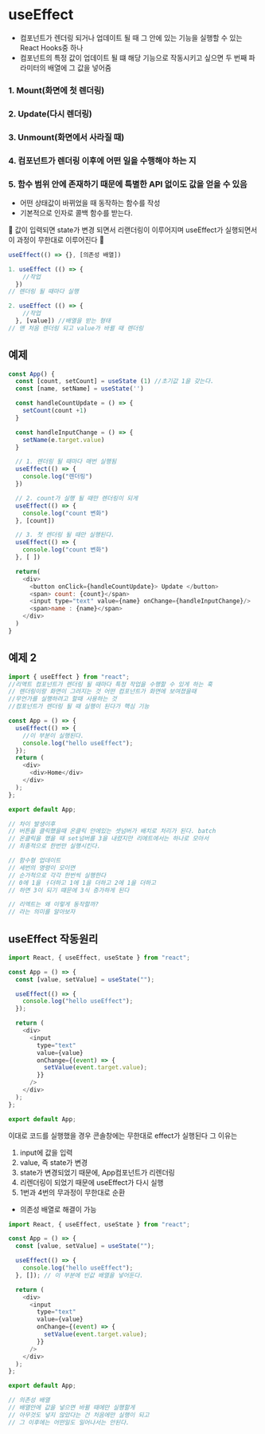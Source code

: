# useEffect

- 컴포넌트가 렌더링 되거나 업데이트 될 때 그 안에 있는 기능을 실행할 수 있는 React Hooks중 하나
- 컴포넌트의 특정 값이 업데이트 될 떄 해당 기능으로 작동시키고 싶으면 두 번째 파라미터의 배열에 그 값을 넣어줌

### 1. Mount(화면에 첫 렌더링)

### 2. Update(다시 렌더링)

### 3. Unmount(화면에서 사라질 때)

### 4. 컴포넌트가 렌더링 이후에 어떤 일을 수행해야 하는 지

### 5. 함수 범위 안에 존재하기 때문에 특별한 API 없이도 값을 얻을 수 있음

- 어떤 상태값이 바뀌었을 때 동작하는 함수를 작성
- 기본적으로 인자로 콜백 함수를 받는다.

🔎 값이 입력되면 state가 변경 되면서 리랜더링이 이루어지며 useEffect가 실행되면서 이 과정이 무한대로 이루어진다 🔎

```javascript
useEffect(() => {}, [의존성 배열])
```

```javascript
1. useEffect (() => {
    //작업
  })
// 렌더링 될 때마다 실행

2. useEffect (() => {
    //작업
  }, [value]) //배열을 받는 형태
// 맨 처음 렌더링 되고 value가 바뀔 때 렌더링
```

## 예제

```javascript
const App() {
  const [count, setCount] = useState (1) //초기값 1을 갖는다.
  const [name, setName] = useState('')

  const handleCountUpdate = () => {
    setCount(count +1)
  }

  const handleInputChange = () => {
    setName(e.target.value)
  }

  // 1. 렌더링 될 때마다 매번 실행됨
  useEffect(() => {
    console.log("렌더링")
  })

  // 2. count가 실행 될 때만 렌더링이 되게
  useEffect(() => {
    console.log("count 변화")
  }, [count])

  // 3. 첫 렌더링 될 때만 실행된다.
  useEffect(() => {
    console.log("count 변화")
  }, [ ])

  return(
    <div>
      <button onClick={handleCountUpdate}> Update </button>
      <span> count: {count}</span>
      <input type="text" value={name} onChange={handleInputChange}/>
      <span>name : {name}</span>
    </div>
  )
}
```

## 예제 2

```javascript
import { useEffect } from "react";
//리액트 컴포넌트가 렌더링 될 때마다 특정 작업을 수행할 수 있게 하는 훅
// 렌더링이랑 화면이 그려지는 것 어떤 컴포넌트가 화면에 보여졌을때
//무언가를 실행하려고 할때 사용하는 것
//컴포넌트가 렌더링 될 때 실행이 된다가 핵심 기능

const App = () => {
  useEffect(() => {
    //이 부분이 실행된다.
    console.log("hello useEffect");
  });
  return (
    <div>
      <div>Home</div>
    </div>
  );
};

export default App;

// 차이 발생이후
// 버튼을 클릭했을때 온클릭 안에있는 셋넘버가 배치로 처리가 된다. batch
// 온클릭을 했을 때 set넘버를 3을 내렸지만 리에트에서는 하나로 모아서
// 최종적으로 한번만 실행시킨다.

// 함수형 업데이트
// 세번의 명령이 모이면
// 순가척으로 각각 한번씩 실행한다
// 0에 1을 ㅓ더하고 1에 1을 더하고 2에 1을 더하고
// 하면 3이 되기 떄문에 3식 증가하게 된다

// 리엑트는 왜 이렇게 동작할까?
// 라는 의미를 알아보자
```

## useEffect 작동원리

```javascript
import React, { useEffect, useState } from "react";

const App = () => {
  const [value, setValue] = useState("");

  useEffect(() => {
    console.log("hello useEffect");
  });

  return (
    <div>
      <input
        type="text"
        value={value}
        onChange={(event) => {
          setValue(event.target.value);
        }}
      />
    </div>
  );
};

export default App;
```

이대로 코드를 실행했을 경우 콘솔창에는 무한대로 effect가 실행된다 그 이유는

1. input에 값을 입력
2. value, 즉 state가 변경
3. state가 변경되었기 때문에, App컴포넌트가 리렌더링
4. 리렌더링이 되었기 때문에 useEffect가 다시 실행
5. 1번과 4번의 무과정이 무한대로 순환

- 의존성 배열로 해결이 가능

```javascript
import React, { useEffect, useState } from "react";

const App = () => {
  const [value, setValue] = useState("");

  useEffect(() => {
    console.log("hello useEffect");
  }, []); // 이 부분에 빈값 배열을 넣어둔다.

  return (
    <div>
      <input
        type="text"
        value={value}
        onChange={(event) => {
          setValue(event.target.value);
        }}
      />
    </div>
  );
};

export default App;

// 의존성 배열
// 배열안에 값을 넣으면 바뀔 때에만 실행할게
// 아무것도 넣지 않았다는 건 처음에만 실행이 되고
// 그 이후에는 어떤일도 일어나서는 안된다.
```
